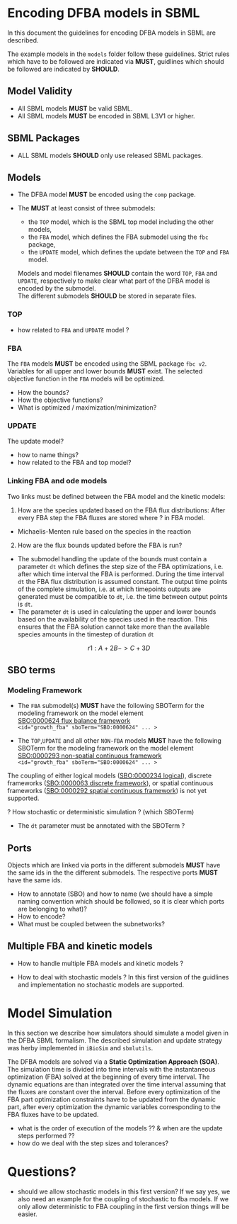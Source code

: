 # Encoding DFBA models in SBML
In this document the guidelines for encoding DFBA models in SBML are described.


The example models in the `models` folder follow these guidelines.
Strict rules which have to be followed are indicated via **MUST**, guidlines which should be followed are indicated
by **SHOULD**.

## Model Validity
* All SBML models **MUST** be valid SBML.
* All SBML models **MUST** be encoded in SBML L3V1 or higher.

## SBML Packages
* ALL SBML models **SHOULD** only use released SBML packages.

## Models
* The DFBA model **MUST** be encoded using the `comp` package.  
* The **MUST** at least consist of three submodels:
    * the `TOP` model, which is the SBML top model including the other models, 
    * the `FBA` model, which defines the FBA submodel using the `fbc` package,
    * the `UPDATE` model, which defines the update between the `TOP` and `FBA` model. 
  
  Models and model filenames **SHOULD** contain the word `TOP`, `FBA` and `UPDATE`, respectively to 
  make clear what part of the DFBA model is encoded by the submodel.  
  The different submodels **SHOULD** be stored in separate files.
  
### TOP
* how related to `FBA` and `UPDATE` model ?
  
### FBA
The `FBA` models **MUST** be encoded using the SBML package `fbc v2`. Variables for all upper and lower bounds **MUST** exist.
The selected objective function in the `FBA` models will be optimized.

* How the bounds?
* How the objective functions?
* What is optimized / maximization/minimization?

### UPDATE
The update model?
* how to name things? 
* how related to the FBA and top model?

### Linking FBA and ode models
Two links must be defined between the FBA model and the kinetic models:
1. How are the species updated based on the FBA flux distributions:
After every FBA step the FBA fluxes are stored where ? in FBA model.

- Michaelis-Menten rule based on the species in the reaction 

2. How are the flux bounds updated before the FBA is run?
- The submodel handling the update of the bounds must contain a parameter `dt` which defines the step size of the FBA optimizations, i.e.
after which time interval the FBA is performed. During the time interval `dt` the FBA flux distribution
is assumed constant. The output time points of the complete simulation, i.e. at which timepoints outputs
are generated must be compatible to `dt`, i.e. the time between output points is `dt`.
- The parameter `dt` is used in calculating the upper and lower bounds based on the availability of the species
 used in the reaction. This ensures that the FBA solution cannot take more than the available species amounts
 in the timestep of duration `dt`

$$r1: A + 2 B -> C+3D$$




## SBO terms

### Modeling Framework
* The `FBA` submodel(s) **MUST** have the following SBOTerm for the modeling framework on the model element  
[SBO:0000624 flux balance framework](http://www.ebi.ac.uk/sbo/main/SBO:0000624)  
```<id="growth_fba" sboTerm="SBO:0000624" ... >```

* The `TOP`,`UPDATE` and all other `NON-FBA` models **MUST** have the following SBOTerm for the modeling framework
on the model element  
[SBO:0000293 non-spatial continuous framework](http://www.ebi.ac.uk/sbo/main/SBO:0000293)  
```<id="growth_fba" sboTerm="SBO:0000624" ... >```

The coupling of either logical models ([SBO:0000234 logical](http://www.ebi.ac.uk/sbo/main/SBO:0000234)), 
discrete frameworks ([SBO:0000063 discrete framework](http://www.ebi.ac.uk/sbo/main/SBO:0000063)), or spatial continuous frameworks 
 ([SBO:0000292 spatial continuous framework](http://www.ebi.ac.uk/sbo/main/SBO:0000292)) is not yet supported.

? How stochastic or deterministic simulation ? (which SBOTerm)

* The `dt` parameter must be annotated with the SBOTerm ?


## Ports
Objects which are linked via ports in the different submodels **MUST** have the same ids in the the different submodels.
The respective ports **MUST** have the same ids.

* How to annotate (SBO) and how to name (we should have a simple naming convention which should be followed, so
it is clear which ports are belonging to what)?
* How to encode? 
* What must be coupled between the subnetworks?

## Multiple FBA and kinetic models
* How to handle multiple FBA models and kinetic models ?

* How to deal with stochastic models ?
In this first version of the guidlines and implementation no stochastic models are supported. 

# Model Simulation
In this section we describe how simulators should simulate a model given in the DFBA SBML formalism.
The described simulation and update strategy was herby implemented in `iBioSim` and `sbmlutils`.

The DFBA models are solved via a **Static Optimization Approach (SOA)**. The simulation time is
divided into time intervals with the instantaneous optimization (FBA) solved at the beginning
of every time interval. The dynamic equations are than integrated over the time interval assuming that the fluxes
are constant over the interval. 
Before every optimization of the FBA part optimization constraints have to be updated from the dynamic part, after 
every optimization the dynamic variables corresponding to the FBA fluxes have to be updated.


* what is the order of execution of the models ?? & when are the update steps performed ??
* how do we deal with the step sizes and tolerances?


# Questions?
* should we allow stochastic models in this first version? If we say yes, we also need an example for the coupling of 
stochastic to fba models. If we only allow deterministic to FBA coupling in the first version things will be easier.


